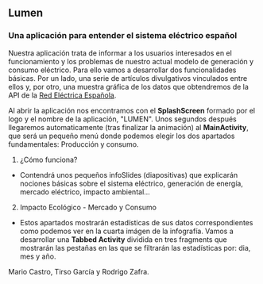 ## Lumen
### Una aplicación para entender el sistema eléctrico español

Nuestra aplicación trata de informar a los usuarios interesados en el funcionamiento y los problemas de nuestro actual modelo de generación y consumo eléctrico. Para ello vamos a desarrollar dos funcionalidades básicas. Por un lado, una serie de artículos divulgativos vinculados entre ellos y, por otro, una muestra gráfica de los datos que obtendremos de la API de la <a href="https://www.ree.es/es/apidatos">Red Eléctrica Española<a>.

Al abrir la aplicación nos encontramos con el **SplashScreen** formado por el logo y el nombre de la aplicación, "LUMEN". Unos segundos después llegaremos automaticamente (tras finalizar la animación) al **MainActivity**, que será un pequeño menú donde podemos elegir los dos apartados fundamentales: Producción y consumo.

1. ¿Cómo funciona?

  - Contendrá unos pequeños infoSlides (diapositivas) que explicarán nociones básicas sobre el sistema eléctrico, generación de energía, mercado eléctrico, impacto ambiental...
  
2. Impacto Ecológico - Mercado y Consumo

  - Estos apartados mostrarán estadísticas de sus datos correspondientes como podemos ver en la cuarta imágen de la infografía. Vamos a desarrollar
  una **Tabbed Activity** dividida en tres fragments que mostrarán las pestañas en las que se filtrarán las estadísticas por: dia, mes y año.
    
  Mario Castro, Tirso García y Rodrigo Zafra.
